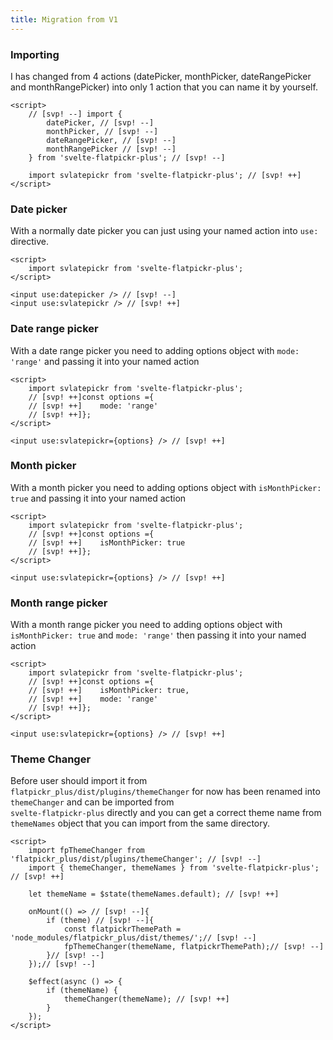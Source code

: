 ```yaml
---
title: Migration from V1
---
```


### Importing

I has changed from 4 actions (datePicker, monthPicker, dateRangePicker and monthRangePicker) into only 1 action that you can name it by yourself.

```svelte title=".svelte"
<script>
	// [svp! --] import {
		datePicker, // [svp! --]
		monthPicker, // [svp! --]
		dateRangePicker, // [svp! --]
		monthRangePicker // [svp! --]
	} from 'svelte-flatpickr-plus'; // [svp! --]

	import svlatepickr from 'svelte-flatpickr-plus'; // [svp! ++]
</script>
```

### Date picker

With a normally date picker you can just using your named action into `use:` directive.

```svelte title=".svelte"
<script>
	import svlatepickr from 'svelte-flatpickr-plus';
</script>

<input use:datepicker /> // [svp! --]
<input use:svlatepickr /> // [svp! ++]
```

### Date range picker

With a date range picker you need to adding options object with `mode: 'range'` and passing it into your named action

```svelte title=".svelte"
<script>
	import svlatepickr from 'svelte-flatpickr-plus';
	// [svp! ++]const options ={
	// [svp! ++]    mode: 'range'
	// [svp! ++]};
</script>

<input use:svlatepickr={options} /> // [svp! ++]
```

### Month picker

With a month picker you need to adding options object with `isMonthPicker: true` and passing it into your named action

```svelte title=".svelte"
<script>
	import svlatepickr from 'svelte-flatpickr-plus';
	// [svp! ++]const options ={
	// [svp! ++]    isMonthPicker: true
	// [svp! ++]};
</script>

<input use:svlatepickr={options} /> // [svp! ++]
```

### Month range picker

With a month range picker you need to adding options object with `isMonthPicker: true` and `mode: 'range'` then passing it into your named action

```svelte title=".svelte"
<script>
	import svlatepickr from 'svelte-flatpickr-plus';
	// [svp! ++]const options ={
	// [svp! ++]    isMonthPicker: true,
	// [svp! ++]    mode: 'range'
	// [svp! ++]};
</script>

<input use:svlatepickr={options} /> // [svp! ++]
```

### Theme Changer

Before user should import it from `flatpickr_plus/dist/plugins/themeChanger` for now has been renamed into `themeChanger` and can be imported from  
`svelte-flatpickr-plus` directly and you can get a correct theme name from  
`themeNames` object that you can import from the same directory.

```svelte title=".svelte"
<script>
	import fpThemeChanger from 'flatpickr_plus/dist/plugins/themeChanger'; // [svp! --]
	import { themeChanger, themeNames } from 'svelte-flatpickr-plus'; // [svp! ++]

	let themeName = $state(themeNames.default); // [svp! ++]
	
	onMount(() => // [svp! --]{
		if (theme) // [svp! --]{
			const flatpickrThemePath = 'node_modules/flatpickr_plus/dist/themes/';// [svp! --]
			fpThemeChanger(themeName, flatpickrThemePath);// [svp! --]
		}// [svp! --]
	});// [svp! --]

	$effect(async () => {
		if (themeName) {
			themeChanger(themeName); // [svp! ++]
		}
	});
</script>
```
